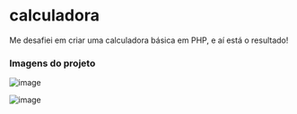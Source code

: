 # calculadora
Me desafiei em criar uma calculadora básica em PHP, e aí está o resultado!


### Imagens do projeto
![image](https://user-images.githubusercontent.com/101647305/211209768-4d6308b3-2757-4a17-998b-57410482756e.png)


![image](https://user-images.githubusercontent.com/101647305/211209798-a6f625f4-950f-4c25-81fa-b50d0f131267.png)
